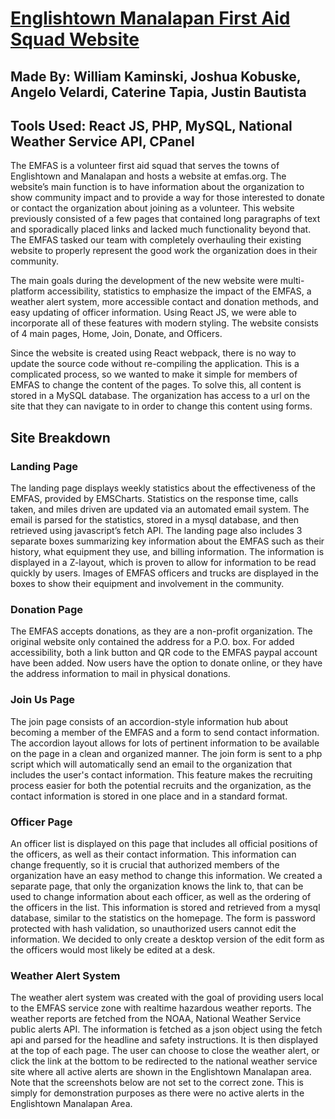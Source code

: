 #  [Englishtown Manalapan First Aid Squad Website](https://emfas.org/)
## Made By: William Kaminski, Joshua Kobuske, Angelo Velardi, Caterine Tapia, Justin Bautista
## Tools Used: React JS, PHP, MySQL, National Weather Service API, CPanel
The EMFAS is a volunteer first aid squad that serves the towns of Englishtown and Manalapan and hosts a website at emfas.org. The website’s main function is to have information about the organization to show community impact and to provide a way for those interested to donate or contact the organization about joining as a volunteer. This website previously consisted of a few pages that contained long paragraphs of text and sporadically placed links and lacked much functionality beyond that. The EMFAS tasked our team with completely overhauling their existing website to properly represent the good work the organization does in their community. 

The main goals during the development of the new website were multi-platform accessibility, statistics to emphasize the impact of the EMFAS, a weather alert system, more accessible contact and donation methods, and easy updating of officer information. Using React JS, we were able to incorporate all of these features with modern styling. The website consists of 4 main pages, Home, Join, Donate, and Officers.

Since the website is created using React webpack, there is no way to update the source code without re-compiling the application. This is a complicated process, so we wanted to make it simple for members of EMFAS to change the content of the pages. To solve this, all content is stored in a MySQL database. The organization has access to a url on the site that they can navigate to in order to change this content using forms.

## Site Breakdown

### Landing Page
The landing page displays weekly statistics about the effectiveness of the EMFAS, provided by EMSCharts. Statistics on the response time, calls taken, and miles driven are updated via an automated email system. The email is parsed for the statistics, stored in a mysql database, and then retrieved using javascript’s fetch API. The landing page also includes 3 separate boxes summarizing key information about the EMFAS such as their history, what equipment they use, and billing information. The information is displayed in a Z-layout, which is proven to allow for information to be read quickly by users. Images of EMFAS officers and trucks are displayed in the boxes to show their equipment and involvement in the community.

### Donation Page
The EMFAS accepts donations, as they are a non-profit organization. The original website only contained the address for a P.O. box. For added accessibility, both a link button and QR code to the EMFAS paypal account have been added. Now users have the option to donate online, or they have the address information to mail in physical donations.

### Join Us Page 
The join page consists of an accordion-style information hub about becoming a member of the EMFAS and a form to send contact information. The accordion layout allows for lots of pertinent information to be available on the page in a clean and organized manner. The join form is sent to a php script which will automatically send an email to the organization that includes the user's contact information. This feature makes the recruiting process easier for both the potential recruits and the organization, as the contact information is stored in one place and in a standard format.

### Officer Page
An officer list is displayed on this page that includes all official positions of the officers, as well as their contact information. This information can change frequently, so it is crucial that authorized members of the organization have an easy method to change this information. We created a separate page, that only the organization knows the link to, that can be used to change information about each officer, as well as the ordering of the officers in the list. This information is stored and retrieved from a mysql database, similar to the statistics on the homepage. The form is password protected with hash validation, so unauthorized users cannot edit the information. We decided to only create a desktop version of the edit form as the officers would most likely be edited at a desk.

### Weather Alert System
The weather alert system was created with the goal of providing users local to the EMFAS service zone with realtime hazardous weather reports. The weather reports are fetched from the NOAA, National Weather Service public alerts API. The information is fetched as a json object using the fetch api and parsed for the headline and safety instructions. It is then displayed at the top of each page. The user can choose to close the weather alert, or click the link at the bottom to be redirected to the national weather service site where all active alerts are shown in the Englishtown Manalapan area. Note that the screenshots below are not set to the correct zone. This is simply for demonstration purposes as there were no active alerts in the Englishtown Manalapan Area.




